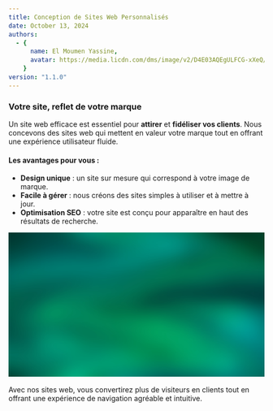```yaml
---
title: Conception de Sites Web Personnalisés
date: October 13, 2024
authors:
  - {
      name: El Moumen Yassine,
      avatar: https://media.licdn.com/dms/image/v2/D4E03AQEgULFCG-xXeQ/profile-displayphoto-shrink_400_400/profile-displayphoto-shrink_400_400/0/1719110529789?e=1734566400&v=beta&t=zjFkF1p0_DeSNz7XhteXWSDLo9QMLrjUZitNkVtyGok,
    }
version: "1.1.0"
---
```


### Votre site, reflet de votre marque

Un site web efficace est essentiel pour **attirer** et **fidéliser vos clients**. Nous concevons des sites web qui mettent en valeur votre marque tout en offrant une expérience utilisateur fluide.

#### Les avantages pour vous :

- **Design unique** : un site sur mesure qui correspond à votre image de marque.
- **Facile à gérer** : nous créons des sites simples à utiliser et à mettre à jour.
- **Optimisation SEO** : votre site est conçu pour apparaître en haut des résultats de recherche.

![web-conception-image](https://raw.githubusercontent.com/numerimondes/branding/refs/heads/main/Produits/weaver/green-bg-gradient.png)

Avec nos sites web, vous convertirez plus de visiteurs en clients tout en offrant une expérience de navigation agréable et intuitive.
